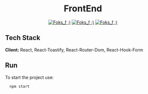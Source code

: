 <h1 align="center">FrontEnd</h1>

<p align="center">
<a href="#"><img alt="Foks_f ;)" src="https://img.shields.io/github/last-commit/HardMS/FrontEnd/main?color=green&style=for-the-badge"></a>
<a href="#"><img alt="Foks_f ;)" src="https://img.shields.io/static/v1?label=license&message=MIT&color=%23ac00b5&style=for-the-badge"></a>
<a href="#"><img alt="Foks_f ;)" src="https://img.shields.io/badge/Node->20-2ea44f?style=for-the-badge"></a>


## Tech Stack

**Client:** React, React-Toastify, React-Router-Dom, React-Hook-Form


## Run

To start the project use:

```bash
  npm start
```


  
